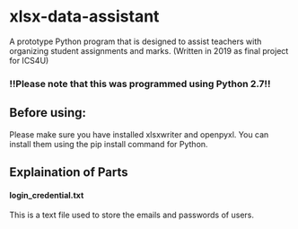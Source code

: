 # xlsx-data-assistant
A prototype Python program that is designed to assist teachers with organizing student assignments and marks. (Written in 2019 as final project for ICS4U)

### !!Please note that this was programmed using Python 2.7!!

## Before using:

Please make sure you have installed xlsxwriter and openpyxl. You can install them using the pip install command for Python.

## Explaination of Parts
#### login_credential.txt
This is a text file used to store the emails and passwords of users. 
